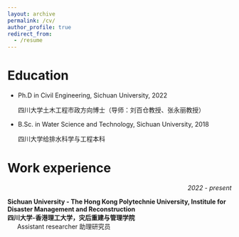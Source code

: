 ```yaml
---
layout: archive
permalink: /cv/
author_profile: true
redirect_from:
  - /resume
---
```


# Education

* Ph.D in Civil Engineering, Sichuan University, 2022

  四川大学土木工程市政方向博士（导师：刘百仓教授、张永丽教授）

* B.Sc. in Water Science and Technology, Sichuan University, 2018

  四川大学给排水科学与工程本科

# Work experience

<div><i><p style="text-align:right;">2022 - present</p></i><b>Sichuan University - The Hong Kong Polytechnie University, Institule for Disaster Management and Reconstruction<br/>四川大学-香港理工大学，灾后重建与管理学院</b><br/>&ensp; &ensp; Assistant researcher 助理研究员<div/>